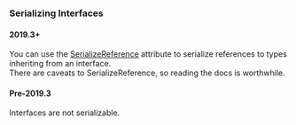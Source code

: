 ### Serializing Interfaces
#### 2019.3+
You can use the [SerializeReference](https://docs.unity3d.com/ScriptReference/SerializeReference.html) attribute to serialize references to types inheriting from an interface.  
There are caveats to SerializeReference, so reading the docs is worthwhile.

#### Pre-2019.3
Interfaces are not serializable.